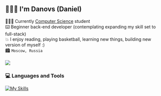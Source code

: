 ## 👨🏽‍💻 I'm Danovs (Daniel)

🧑🏽‍🎓 Currently [Computer Science](http://www.fa.ru/org/spo/kip/Pages/Home.aspx) student<br/>
⌨️ Beginner back-end developer (contemplating expanding my skill set to full-stack)<br/>
💥 I enjoy reading, playing basketball, learning new things, building new version of myself :)<br/>
🏙️ `Moscow, Russia`<br/><br/>
![](https://github-readme-stats.vercel.app/api/top-langs/?username=danovs&layout=compact)

### 💻 Languages and Tools

[![My Skills](https://skillicons.dev/icons?i=py,kotlin,cs,js,css,html,git,sqlite,mysql,postgres,linux,bash,powershell,figma&theme=light)](https://skillicons.dev)
